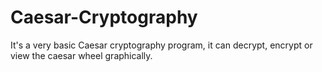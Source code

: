 # Caesar-Cryptography
It's a very basic Caesar cryptography program, it can decrypt, encrypt or view the caesar wheel graphically.
